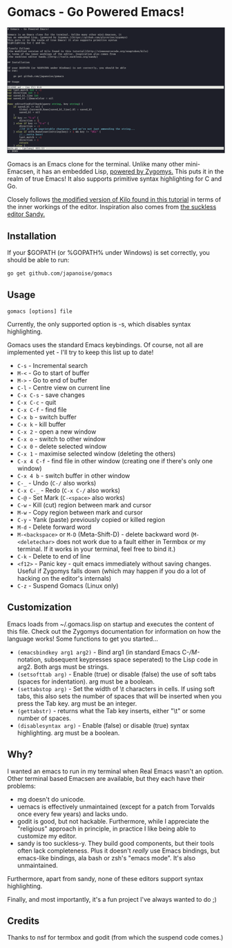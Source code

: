 # Gomacs - Go Powered Emacs!

![A screenshot showing Gomacs editing this README and its own source code](gomacs.png)

Gomacs is an Emacs clone for the terminal. Unlike many other mini-Emacsen, it
has an embedded Lisp, [powered by Zygomys.](https://github.com/glycerine/zygomys)
This puts it in the realm of true Emacs! It also supports primitive syntax
highlighting for C and Go.

Closely follows
[the modified version of Kilo found in this tutorial](http://viewsourcecode.org/snaptoken/kilo)
in terms of the inner workings of the editor. Inspiration also comes from
[the suckless editor Sandy.](http://tools.suckless.org/sandy)

## Installation

If your $GOPATH (or %GOPATH% under Windows) is set correctly, you should be able
to run:

    go get github.com/japanoise/gomacs

## Usage

    gomacs [options] file

Currently, the only supported option is -s, which disables syntax highlighting.

Gomacs uses the standard Emacs keybindings. Of course, not all are implemented
yet - I'll try to keep this list up to date!

- `C-s` - Incremental search
- `M-<` - Go to start of buffer
- `M->` - Go to end of buffer
- `C-l` - Centre view on current line
- `C-x C-s` - save changes
- `C-x C-c` - quit
- `C-x C-f` - find file
- `C-x b` - switch buffer
- `C-x k` - kill buffer
- `C-x 2` - open a new window
- `C-x o` - switch to other window
- `C-x 0` - delete selected window
- `C-x 1` - maximise selected window (deleting the others)
- `C-x 4 C-f` - find file in other window (creating one if there's only one window)
- `C-x 4 b` - switch buffer in other window
- `C-_` - Undo (`C-/` also works)
- `C-x C-_` - Redo (`C-x C-/` also works)
- `C-@` - Set Mark (`C-<space>` also works)
- `C-w` - Kill (cut) region between mark and cursor
- `M-w` - Copy region between mark and cursor
- `C-y` - Yank (paste) previously copied or killed region
- `M-d` - Delete forward word
- `M-<backspace>` or `M-D` (Meta-Shift-D) - delete backward word (`M-<deletechar>`
  does not work due to a fault either in Termbox or my terminal. If it works in
  your terminal, feel free to bind it.)
- `C-k` - Delete to end of line
- `<f12>` - Panic key - quit emacs immediately without saving changes. Useful if
  Zygomys falls down (which may happen if you do a lot of hacking on the editor's
  internals)
- `C-z` - Suspend Gomacs (Linux only)

## Customization

Emacs loads from ~/.gomacs.lisp on startup and executes the content of this file.
Check out the Zygomys documentation for information on how the language works!
Some functions to get you started…

- `(emacsbindkey arg1 arg2)` - Bind arg1 (in standard Emacs C-*/M-* notation,
  subsequent keypresses space seperated) to the Lisp code in arg2. Both args
  must be strings.
- `(setsofttab arg)` - Enable (true) or disable (false) the use of soft tabs
  (spaces for indentation). arg must be a boolean.
- `(settabstop arg)` - Set the width of \t characters in cells. If using soft
  tabs, this also sets the number of spaces that will be inserted when you press
  the Tab key. arg must be an integer.
- `(gettabstr)` - returns what the Tab key inserts, either "\t" or some number
  of spaces.
- `(disablesyntax arg)` - Enable (false) or disable (true) syntax highlighting.
  arg must be a boolean.

## Why?

I wanted an emacs to run in my terminal when Real Emacs wasn't an option.
Other terminal based Emacsen are available, but they each have their problems:

- mg doesn't do unicode.
- uemacs is effectively unmaintained (except for a patch from Torvalds once
  every few years) and lacks undo.
- godit is good, but not hackable. Furthermore, while I appreciate the
  "religious" approach in principle, in practice I like being able to customize
  my editor.
- sandy is too suckless-y. They build good components, but their tools often
  lack completeness. Plus it doesn't *really* use Emacs bindings, but
  emacs-like bindings, ala bash or zsh's "emacs mode". It's also unmaintained.

Furthermore, apart from sandy, none of these editors support syntax highlighting.

Finally, and most importantly, it's a fun project I've always wanted to do ;)

## Credits

Thanks to nsf for termbox and godit (from which the suspend code comes.)
